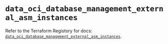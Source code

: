 # `data_oci_database_management_external_asm_instances`

Refer to the Terraform Registory for docs: [`data_oci_database_management_external_asm_instances`](https://registry.terraform.io/providers/oracle/oci/6.18.0/docs/data-sources/database_management_external_asm_instances).
